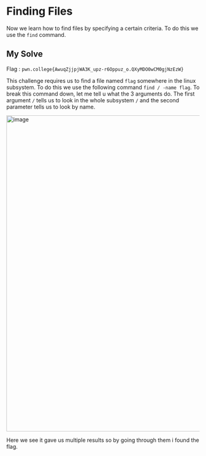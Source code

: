 # Finding Files

Now we learn how to find files by specifying a certain criteria. To do this we use the `find` command.

## My Solve

Flag : `pwn.college{AwuqZjjpjWA3K_upz-r6Oppuz_o.QXyMDO0wCM0gjNzEzW}`

This challenge requires us to find a file named `flag` somewhere in the linux subsystem. To do this we use the following command `find / -name flag`. To break this command down, let me tell u what the 3 arguments do. The first argument `/` tells us to look in the whole subsystem `/` and the second parameter tells us to look by name.

<img width="925" height="825" alt="image" src="https://github.com/user-attachments/assets/d0b70505-00c4-4497-99ac-5e29aecd4360" />

Here we see it gave us multiple results so by going through them i found the flag.
